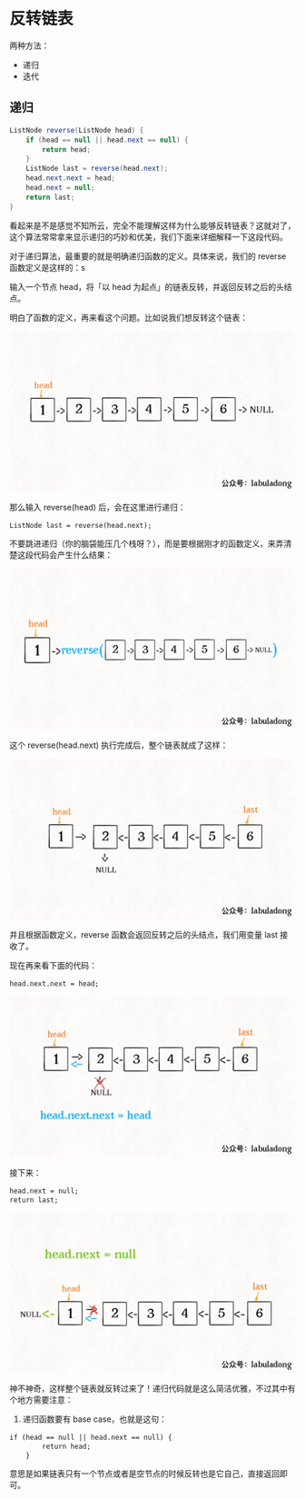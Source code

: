 # 反转链表

两种方法：
- 递归
- 迭代

## 递归

```java
ListNode reverse(ListNode head) {
    if (head == null || head.next == null) {
        return head;
    }
    ListNode last = reverse(head.next);
    head.next.next = head;
    head.next = null;
    return last;
}
```

看起来是不是感觉不知所云，完全不能理解这样为什么能够反转链表？这就对了，这个算法常常拿来显示递归的巧妙和优美，我们下面来详细解释一下这段代码。

对于递归算法，最重要的就是明确递归函数的定义。具体来说，我们的 reverse 函数定义是这样的：s

输入一个节点 head，将「以 head 为起点」的链表反转，并返回反转之后的头结点。

明白了函数的定义，再来看这个问题。比如说我们想反转这个链表：

![](imgs/1.jpg)

那么输入 reverse(head) 后，会在这里进行递归：

```
ListNode last = reverse(head.next);
```

不要跳进递归（你的脑袋能压几个栈呀？），而是要根据刚才的函数定义，来弄清楚这段代码会产生什么结果：

![](imgs/2.jpg)

这个 reverse(head.next) 执行完成后，整个链表就成了这样：

![](imgs/3.jpg)

并且根据函数定义，reverse 函数会返回反转之后的头结点，我们用变量 last 接收了。

现在再来看下面的代码：

```
head.next.next = head;
```

![](imgs/4.jpg)

接下来：

```
head.next = null;
return last;
```

![](imgs/5.jpg)

神不神奇，这样整个链表就反转过来了！递归代码就是这么简洁优雅，不过其中有个地方需要注意：

1. 递归函数要有 base case，也就是这句：
```
if (head == null || head.next == null) {
        return head;
    }
```

意思是如果链表只有一个节点或者是空节点的时候反转也是它自己，直接返回即可。